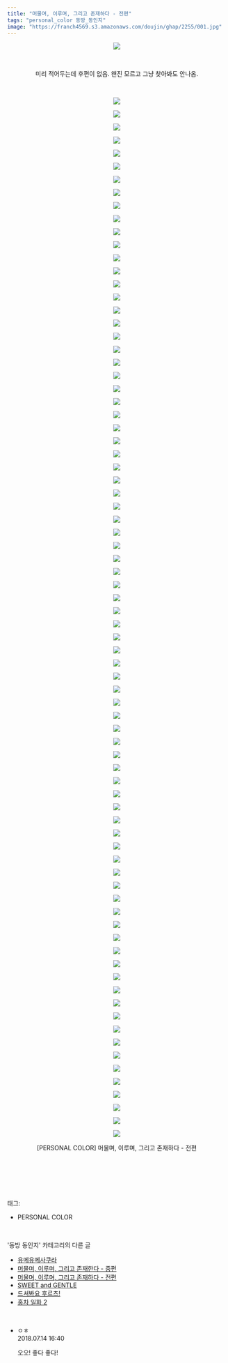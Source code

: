 ```yaml
---
title: "머물며, 이루며, 그리고 존재하다 - 전편"
tags: "personal_color 동방_동인지"
image: "https://franch4569.s3.amazonaws.com/doujin/ghap/2255/001.jpg"
---
```

<div class="article">
<p style="text-align: center; clear: none; float: none;"><img src="{{ site.imgserver2 }}/ghap/2255/001.jpg"/></p>
<p style="text-align: center; clear: none; float: none;"><br/></p>
<p style="text-align: center; clear: none; float: none;">미리 적어두는데 후편이 없음. 왠진 모르고 그냥 찾아봐도 안나옴.</p>
<p style="text-align: center; clear: none; float: none;"><br/></p>
<p style="text-align: center; clear: none; float: none;"><img src="{{ site.imgserver2 }}/ghap/2255/002.jpg"/></p>
<p style="text-align: center; clear: none; float: none;"><img src="{{ site.imgserver2 }}/ghap/2255/003.jpg"/></p>
<p style="text-align: center; clear: none; float: none;"><img src="{{ site.imgserver2 }}/ghap/2255/004.jpg"/></p>
<p style="text-align: center; clear: none; float: none;"><img src="{{ site.imgserver2 }}/ghap/2255/005.jpg"/></p>
<p style="text-align: center; clear: none; float: none;"><img src="{{ site.imgserver2 }}/ghap/2255/006.jpg"/></p>
<p style="text-align: center; clear: none; float: none;"><img src="{{ site.imgserver2 }}/ghap/2255/007.jpg"/></p>
<p style="text-align: center; clear: none; float: none;"><img src="{{ site.imgserver2 }}/ghap/2255/008.jpg"/></p>
<p style="text-align: center; clear: none; float: none;"><img src="{{ site.imgserver2 }}/ghap/2255/009.jpg"/></p>
<p style="text-align: center; clear: none; float: none;"><img src="{{ site.imgserver2 }}/ghap/2255/010.jpg"/></p>
<p style="text-align: center; clear: none; float: none;"><img src="{{ site.imgserver2 }}/ghap/2255/011.jpg"/></p>
<p style="text-align: center; clear: none; float: none;"><img src="{{ site.imgserver2 }}/ghap/2255/012.jpg"/></p>
<p style="text-align: center; clear: none; float: none;"><img src="{{ site.imgserver2 }}/ghap/2255/013.jpg"/></p>
<p style="text-align: center; clear: none; float: none;"><img src="{{ site.imgserver2 }}/ghap/2255/014.jpg"/></p>
<p style="text-align: center; clear: none; float: none;"><img src="{{ site.imgserver2 }}/ghap/2255/015.jpg"/></p>
<p style="text-align: center; clear: none; float: none;"><img src="{{ site.imgserver2 }}/ghap/2255/016.jpg"/></p>
<p style="text-align: center; clear: none; float: none;"><img src="{{ site.imgserver2 }}/ghap/2255/017.jpg"/></p>
<p style="text-align: center; clear: none; float: none;"><img src="{{ site.imgserver2 }}/ghap/2255/018.jpg"/></p>
<p style="text-align: center; clear: none; float: none;"><img src="{{ site.imgserver2 }}/ghap/2255/019.jpg"/></p>
<p style="text-align: center; clear: none; float: none;"><img src="{{ site.imgserver2 }}/ghap/2255/020.jpg"/></p>
<p style="text-align: center; clear: none; float: none;"><img src="{{ site.imgserver2 }}/ghap/2255/021.jpg"/></p>
<p style="text-align: center; clear: none; float: none;"><img src="{{ site.imgserver2 }}/ghap/2255/022.jpg"/></p>
<p style="text-align: center; clear: none; float: none;"><img src="{{ site.imgserver2 }}/ghap/2255/023.jpg"/></p>
<p style="text-align: center; clear: none; float: none;"><img src="{{ site.imgserver2 }}/ghap/2255/024.jpg"/></p>
<p style="text-align: center; clear: none; float: none;"><img src="{{ site.imgserver2 }}/ghap/2255/025.jpg"/></p>
<p style="text-align: center; clear: none; float: none;"><img src="{{ site.imgserver2 }}/ghap/2255/026.jpg"/></p>
<p style="text-align: center; clear: none; float: none;"><img src="{{ site.imgserver2 }}/ghap/2255/027.jpg"/></p>
<p style="text-align: center; clear: none; float: none;"><img src="{{ site.imgserver2 }}/ghap/2255/028.jpg"/></p>
<p style="text-align: center; clear: none; float: none;"><img src="{{ site.imgserver2 }}/ghap/2255/029.jpg"/></p>
<p style="text-align: center; clear: none; float: none;"><img src="{{ site.imgserver2 }}/ghap/2255/030.jpg"/></p>
<p style="text-align: center; clear: none; float: none;"><img src="{{ site.imgserver2 }}/ghap/2255/031.jpg"/></p>
<p style="text-align: center; clear: none; float: none;"><img src="{{ site.imgserver2 }}/ghap/2255/032.jpg"/></p>
<p style="text-align: center; clear: none; float: none;"><img src="{{ site.imgserver2 }}/ghap/2255/033.jpg"/></p>
<p style="text-align: center; clear: none; float: none;"><img src="{{ site.imgserver2 }}/ghap/2255/034.jpg"/></p>
<p style="text-align: center; clear: none; float: none;"><img src="{{ site.imgserver2 }}/ghap/2255/035.jpg"/></p>
<p style="text-align: center; clear: none; float: none;"><img src="{{ site.imgserver2 }}/ghap/2255/036.jpg"/></p>
<p style="text-align: center; clear: none; float: none;"><img src="{{ site.imgserver2 }}/ghap/2255/037.jpg"/></p>
<p style="text-align: center; clear: none; float: none;"><img src="{{ site.imgserver2 }}/ghap/2255/038.jpg"/></p>
<p style="text-align: center; clear: none; float: none;"><img src="{{ site.imgserver2 }}/ghap/2255/039.jpg"/></p>
<p style="text-align: center; clear: none; float: none;"><img src="{{ site.imgserver2 }}/ghap/2255/040.jpg"/></p>
<p style="text-align: center; clear: none; float: none;"><img src="{{ site.imgserver2 }}/ghap/2255/041.jpg"/></p>
<p style="text-align: center; clear: none; float: none;"><img src="{{ site.imgserver2 }}/ghap/2255/042.jpg"/></p>
<p style="text-align: center; clear: none; float: none;"><img src="{{ site.imgserver2 }}/ghap/2255/043.jpg"/></p>
<p style="text-align: center; clear: none; float: none;"><img src="{{ site.imgserver2 }}/ghap/2255/044.jpg"/></p>
<p style="text-align: center; clear: none; float: none;"><img src="{{ site.imgserver2 }}/ghap/2255/045.jpg"/></p>
<p style="text-align: center; clear: none; float: none;"><img src="{{ site.imgserver2 }}/ghap/2255/046.jpg"/></p>
<p style="text-align: center; clear: none; float: none;"><img src="{{ site.imgserver2 }}/ghap/2255/047.jpg"/></p>
<p style="text-align: center; clear: none; float: none;"><img src="{{ site.imgserver2 }}/ghap/2255/048.jpg"/></p>
<p style="text-align: center; clear: none; float: none;"><img src="{{ site.imgserver2 }}/ghap/2255/049.jpg"/></p>
<p style="text-align: center; clear: none; float: none;"><img src="{{ site.imgserver2 }}/ghap/2255/050.jpg"/></p>
<p style="text-align: center; clear: none; float: none;"><img src="{{ site.imgserver2 }}/ghap/2255/051.jpg"/></p>
<p style="text-align: center; clear: none; float: none;"><img src="{{ site.imgserver2 }}/ghap/2255/052.jpg"/></p>
<p style="text-align: center; clear: none; float: none;"><img src="{{ site.imgserver2 }}/ghap/2255/053.jpg"/></p>
<p style="text-align: center; clear: none; float: none;"><img src="{{ site.imgserver2 }}/ghap/2255/054.jpg"/></p>
<p style="text-align: center; clear: none; float: none;"><img src="{{ site.imgserver2 }}/ghap/2255/055.jpg"/></p>
<p style="text-align: center; clear: none; float: none;"><img src="{{ site.imgserver2 }}/ghap/2255/056.jpg"/></p>
<p style="text-align: center; clear: none; float: none;"><img src="{{ site.imgserver2 }}/ghap/2255/057.jpg"/></p>
<p style="text-align: center; clear: none; float: none;"><img src="{{ site.imgserver2 }}/ghap/2255/058.jpg"/></p>
<p style="text-align: center; clear: none; float: none;"><img src="{{ site.imgserver2 }}/ghap/2255/059.jpg"/></p>
<p style="text-align: center; clear: none; float: none;"><img src="{{ site.imgserver2 }}/ghap/2255/060.jpg"/></p>
<p style="text-align: center; clear: none; float: none;"><img src="{{ site.imgserver2 }}/ghap/2255/061.jpg"/></p>
<p style="text-align: center; clear: none; float: none;"><img src="{{ site.imgserver2 }}/ghap/2255/062.jpg"/></p>
<p style="text-align: center; clear: none; float: none;"><img src="{{ site.imgserver2 }}/ghap/2255/063.jpg"/></p>
<p style="text-align: center; clear: none; float: none;"><img src="{{ site.imgserver2 }}/ghap/2255/064.jpg"/></p>
<p style="text-align: center; clear: none; float: none;"><img src="{{ site.imgserver2 }}/ghap/2255/065.jpg"/></p>
<p style="text-align: center; clear: none; float: none;"><img src="{{ site.imgserver2 }}/ghap/2255/066.jpg"/></p>
<p style="text-align: center; clear: none; float: none;"><img src="{{ site.imgserver2 }}/ghap/2255/067.jpg"/></p>
<p style="text-align: center; clear: none; float: none;"><img src="{{ site.imgserver2 }}/ghap/2255/068.jpg"/></p>
<p style="text-align: center; clear: none; float: none;"><img src="{{ site.imgserver2 }}/ghap/2255/069.jpg"/></p>
<p style="text-align: center; clear: none; float: none;"><img src="{{ site.imgserver2 }}/ghap/2255/070.jpg"/></p>
<p style="text-align: center; clear: none; float: none;"><img src="{{ site.imgserver2 }}/ghap/2255/071.jpg"/></p>
<p style="text-align: center; clear: none; float: none;"><img src="{{ site.imgserver2 }}/ghap/2255/072.jpg"/></p>
<p style="text-align: center; clear: none; float: none;"><img src="{{ site.imgserver2 }}/ghap/2255/073.jpg"/></p>
<p style="text-align: center; clear: none; float: none;"><img src="{{ site.imgserver2 }}/ghap/2255/074.jpg"/></p>
<p style="text-align: center; clear: none; float: none;"><img src="{{ site.imgserver2 }}/ghap/2255/075.jpg"/></p>
<p style="text-align: center; clear: none; float: none;"><img src="{{ site.imgserver2 }}/ghap/2255/076.jpg"/></p>
<p style="text-align: center; clear: none; float: none;"><img src="{{ site.imgserver2 }}/ghap/2255/077.jpg"/></p>
<p style="text-align: center; clear: none; float: none;"><img src="{{ site.imgserver2 }}/ghap/2255/078.jpg"/></p>
<p style="text-align: center; clear: none; float: none;"><img src="{{ site.imgserver2 }}/ghap/2255/079.jpg"/></p>
<p style="text-align: center; clear: none; float: none;"><img src="{{ site.imgserver2 }}/ghap/2255/080.jpg"/></p>
<p style="text-align: center; clear: none; float: none;"><img src="{{ site.imgserver2 }}/ghap/2255/081.jpg"/></p>
<p style="text-align: center; clear: none; float: none;">[PERSONAL COLOR] 머물며, 이루며, 그리고 존재하다 - 전편</p>
<p style="text-align: center; clear: none; float: none;"><br/></p>
<p><br/></p>
</div><br/>
<div class="tagTrail">
<p>태그: </p>
<ul>
<li>PERSONAL COLOR</li>
</ul>
</div><br/>
<div class="another">
<p>'동방 동인지' 카테고리의 다른 글</p>
<ul>
<li><a href="/ghap_2259">유메유메사쿠라</a></li>
<li><a href="/ghap_2256">머물며, 이루며, 그리고 존재한다 - 중편</a></li>
<li><a href="/ghap_2255">머물며, 이루며, 그리고 존재하다 - 전편</a></li>
<li><a href="/ghap_2254">SWEET and GENTLE</a></li>
<li><a href="/ghap_2253">드셔봐요 후르츠!</a></li>
<li><a href="/ghap_2252">홍차 일화 2</a></li>
</ul>
</div><br/>
<div class="cb_module cb_fluid">
<div class="cb_wrt cb_profile">
<div class="comment">
<ul>
<li class="cb_thumb_off" id="comment15286599">
<div class="cb_comment_area">
<div class="cb_info_area">
<div class="cb_section">
<span class="cb_nick_name">ㅇㅎ</span>
</div>
<div class="cb_section">
<span class="cb_date">2018.07.14 16:40 </span>
</div>
</div>
<div class="cb_dsc_comment">
<p class="cb_dsc">
											오오! 좋다 좋다!
										</p>
</div>
</div></li>
</ul>
</div>
</div><!-- commentList close -->
</div><br/>
